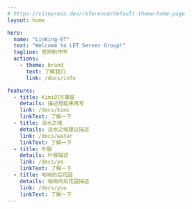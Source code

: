 ```yaml
---
# https://vitepress.dev/reference/default-theme-home-page
layout: home

hero:
  name: "LinKing-ET"
  text: "Welcome to LET Server Group!"
  tagline: 官网制作中
  actions:
    - theme: brand
      text: 了解我们
      link: /docs/info

features:
  - title: Kimi的万事屋
    details: 描述想起来再写
    link: /docs/kimi
    linkText: 了解一下
  - title: 淡水之域
    details: 淡水之域建议描述
    link: /docs/water
    linkText: 了解一下
  - title: 叶服
    details: 叶服描述
    link: /docs/ye
    linkText: 了解一下
  - title: 呦呦的后花园
    details: 呦呦的后花园描述
    link: /docs/you
    linkText: 了解一下
---
```


